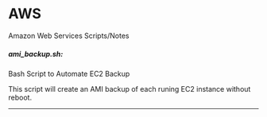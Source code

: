 AWS
===
Amazon Web Services Scripts/Notes


##### ami_backup.sh: 

Bash Script to Automate EC2 Backup

This script will create an AMI backup of each runing EC2 instance without reboot.

----------------------
